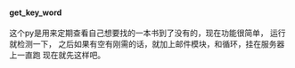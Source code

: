 #### get_key_word
这个py是用来定期查看自己想要找的一本书到了没有的，现在功能很简单，
运行就检测一下，
之后如果有空有刚需的话，就加上邮件模块，和循环，挂在服务器上一直跑
现在就先这样吧。
